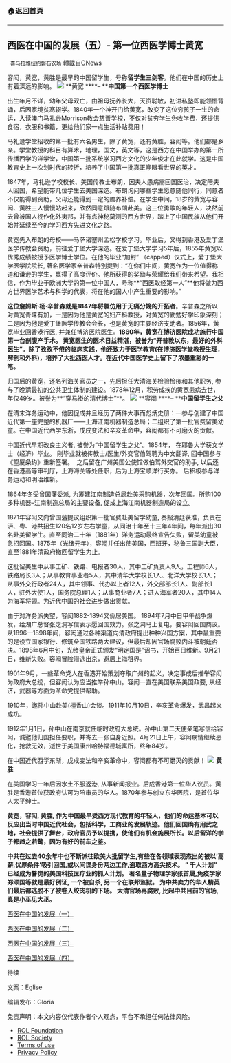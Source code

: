 ###  [:house:返回首頁](https://github.com/ourhimalayas/txt)
---


## 西医在中国的发展（五）- 第一位西医学博士黄宽
` 喜马拉雅纽约磐石农场` [轉載自GNews](https://gnews.org/zh-hans/2329273/)

容闳，黄宽，黄胜是最早的中国留学生，号称**留学生三剑客**。他们在中国的历史上有着深远的影响。
![](https://assets.gnews.org/wp-content/uploads/2022/04/黄宽.jpeg)
**黄宽 ****– ****中国第一个西医学博士**

出生年月不详，幼年父母双亡，由祖母抚养长大，天资聪敏，初进私塾即能领悟背诵，后因家境贫寒辍学。1840年一个神开门给黄宽，改变了这位穷孩子一生的命运，入读澳门马礼逊Morrison教会慈善学校，不仅对贫穷学生免收学费，还提供食宿，衣服和书籍，更给他们家一点生活补贴费用！

马礼逊学堂招收的第一批有六名男生，除了黄宽，还有黄胜，容闳等。他们都是乡亲。学堂教授的科目有算术，地理，国文，英文等，这是西方在中国举办的第一所传播西学的洋学堂，中国第一批系统学习西方文化的少年俊才在此就学。这是中国教育史上一次划时代的转折，培养了中国第一批真正睁眼看世界的英才。

1847年，马礼逊学校校长、美国传教士布朗，因夫人患病需回国医治，决定陪夫人回国，希望能带几位学生去美国深造。布朗询问哪些学生愿意随他同行，同意者不仅能得到资助，父母还能得到一定的赡养补偿。在学生中间，18岁的黄宽与容闳、黄胜三人慢慢站起来，欣然同意跟随布朗赴美。这三位勇敢的年轻人，决然前去曾被国人视作化外夷邦，并有点神秘莫测的西方世界，踏上了中国民族从他们开始并延续至今的学习西方先进文化之路。

黄宽先入布朗的母校——马萨诸塞州孟松学校学习。毕业后，又得到香港及爱丁堡医学传教会资助，前往爱丁堡大学深造。在爱丁堡大学学习5年后，1855年黄宽以优秀成绩被授予医学博士学位。在他的毕业“加封” （capped）仪式上，爱丁堡大学医学院院长, 著名医学家辛普森特别提到：“在你们中间，黄宽作为一位值得称道和谦逊的学生，赢得了高度评价。他所获得的奖励与荣耀给我们带来希望。我相信，作为毕业于欧洲大学的第一位中国人，号称**“西医取经第一人”**他将做为西方世界医学艺术与科学的代表，将在他的国人中产生重要的影响。”

**这位詹姆斯·杨·辛普森就是1847年将氯仿用于无痛分娩的开拓者**。辛普森之所以对黄宽青睐有加，一是因为他是黄宽的妇产科教授，对黄宽的勤勉好学印象深刻；二是因为他是爱丁堡医学传教会会长，也是黄宽的主要经济支助者。1856年，黄宽毕业回香港行医, 并兼任博济医院医生。**1860年，黄宽在博济医院成功施行中国第一台剖腹产手术。 黄宽医生的医术日益精湛，被誉为“开普敦以东，最好的外科医生”。除了孜孜不倦的临床实践，他还致力于医学教育(在博济医学堂教授生理，解剖和外科)，培养了大批西医人才。在近代中国医学史上留下了浓墨重彩的一笔。**

归国后的黄宽，还名列海关官员之一，先后担任大清海关检验检疫和其他职务, 参与了晚清最初的公共卫生体制的建设。1878年12月，积劳成疾的黄宽患病去世，年仅49岁。被誉为**“穿马褂的清代博士”**。
![](https://assets.gnews.org/wp-content/uploads/2022/04/容闳.jpeg)
**容闳 ****– ****中国留学生之父**

在清末洋务运动中，他因促成并且经历了两件大事而彪炳史册：一参与创建了中国近代第一座完整的机器厂——上海江南机器制造总局；二组织了第一批官费留美幼童。在中国近代西学东浙，戊戌变法和辛亥革命中，容闳都有不可磨灭的贡献。

中国近代早期改良主义者, 被誉为“中国留学生之父”。1854年， 在耶鲁大学获文学士（经济）毕业。 刚毕业就被传教士/医生/外交官伯驾聘为中文翻译, 回中国参与《望厦条约》重新签署。  之后留在广州美国公使馆做伯驾外交官的助手, 以后还在香港高等审判厅，上海海关等处任职，后为上海宝顺洋行买办。 后积极参与洋务运动和明治维新。

1864年冬受曾国藩委派, 为筹建江南制造总局赴美采购机器，次年回国。所购100多种机器–江南制造总局的主要设备, 促成上海江南机器制造局的设立。

1871年容闳又向曾国藩提议组织第一批官费赴美留学幼童, 奏报清廷获准，负责在沪、粤、港共招生120名12岁左右学童，从同治十年至十三年4年间，每年派出30名赴美留学生。直至同治二十年（1881年）洋务运动最终宣告失败，留美幼童被急招回国。1875年（光绪元年），容闳并任出使美国，西班牙，秘鲁三国副大臣，直至1881年清政府撤回留学生为止。

这批留美生中从事工矿、铁路、电报者30人，其中工矿负责人9人，工程师6人，铁路局长3人；从事教育事业者5人，其中清华大学校长1人、北洋大学校长1人；从事外交行政者24人，其中领事、代办以上者12人，外交部部长1人、副部长1人，驻外大使1人，国务院总理1人；从事商业者7人；进入海军者20人，其中14人为海军将领。为近代中国的社会进步做出贡献。

由于对洋务派失望，容闳1882-1894又侨居美国。 1894年7月中日甲午战争爆发，给湖广总督张之洞写信表示愿回国效力。张之洞马上复电，要容闳回国商议。从1896—1898年间，容闳通过各种渠道向清政府提出种种兴国方案，其中最重要的是设立国家银行、修筑全国铁路两大建议，但最后却因官场腐败内斗被朝廷否决。1898年6月中旬，光绪皇帝正式颁发“明定国是”诏书，开始百日维新。9月21日，维新失败。容闳冒险潜逃出京，避居上海租界。

1901年9月，一些革命党人在香港开始策划夺取广州的起义，决定事成后推举容闳为政府大总统，但容闳认为应当推举孙中山。容闳一直在美国联系美国政要, 从经济，武器等方面为革命党提供帮助。

1910年，邀孙中山赴美(檀香山)会谈。1911年10月10日，辛亥革命爆发，武昌起义成功。

1912年1月1日，孙中山在南京就任临时政府大总统。孙中山第二天便亲笔写信给容闳，诚邀他归国担任要职，并寄去一张自身近照。4月21日上午，容闳病情继续恶化，抢救无效，逝世于美国康州哈特福德城寓所，终年84岁。

在中国近代西学东渐，戊戌变法和辛亥革命中，容闳都有不可磨灭的贡献！
![](https://assets.gnews.org/wp-content/uploads/2022/04/黄胜.jpeg)
**黄胜**

在美国学习一年后因水土不服返港, 从事新闻报业。后成香港第一位华人议员。黄胜是香港首位获政府认可为陪审员的华人。1870年参与创立东华医院，是首位华人太平绅士。

**黄宽，容闳, 黄胜, 作为中国最早受西方现代教育的年轻人，他们的命运基本可以反应出当时中国近代社会，包括科学，工商业的发展轨迹。他们回国确有用武之地，社会提供了舞台，政府官员予以提携，使他们有机会施展所长。以后留洋的学子都趋之若鹜，因为有好的前车之鉴。**

**中共在过去40余年中也不断派往欧美大批留学生,有些在各领域表现杰出的被以’高薪,优厚条件’吸引回国,或以间谍身份两边工作,盗取西方高尖技术。 ” 千人计划” 已经成为警觉的美国科技医疗业的抓人计划。 著名量子物理学家张首晟,免疫学家郑颂国等就是最好例证, 一个被自杀, 另一个在联邦监狱。 为中共卖力的华人精英们最后都逃脱不了被卷入绞肉机的下场。 大清官场再腐败, 比起中共目前的官场, 真是小巫见大巫。**

[西医在中国的发展（一）](https://gnews.org/zh-hans/2230569/)

[西医在中国的发展（二）](https://gnews.org/zh-hans/2247529/)

[西医在中国的发展（三）](https://gnews.org/zh-hans/2266864/)

[西医在中国的发展（四）](https://gnews.org/zh-hans/2300811/)

待续

文案：Eglise

编辑发布：Gloria

 

免责声明：本文内容仅代表作者个人观点，平台不承担任何法律风险。

- [ROL Foundation](https://rolfoundation.org/)
- [ROL Society](https://rolsociety.org/)
- [Terms of use](https://gnews.org/terms-of-use-3/)
- [Privacy Policy](https://gnews.org/privacy-policy/)
